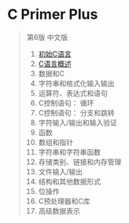 # C Primer Plus

> 第6版 中文版
>
> 01. [初始C语言](chapter01/README.md#chapter01)
> 02. [C语言概述](chapter02/README.md#chapter02)
> 03. 数据和C
> 04. 字符串和格式化输入输出
> 05. 运算符、表达式和语句
> 06. C控制语句： 循环
> 07. C控制语句： 分支和跳转
> 08. 字符输入/输出和输入验证
> 09. 函数
> 10. 数组和指针
> 11. 字符串和字符串函数
> 12. 存储类别、链接和内存管理
> 13. 文件输入/输出
> 14. 结构和其他数据形式
> 15. 位操作
> 16. C预处理器和C库
> 17. 高级数据表示
